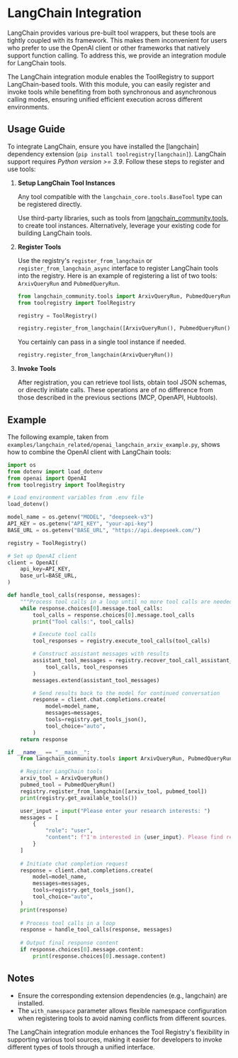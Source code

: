 # LangChain Integration

LangChain provides various pre-built tool wrappers, but these tools are tightly coupled with its framework. This makes them inconvenient for users who prefer to use the OpenAI client or other frameworks that natively support function calling. To address this, we provide an integration module for LangChain tools.

The LangChain integration module enables the ToolRegistry to support LangChain-based tools. With this module, you can easily register and invoke tools while benefiting from both synchronous and asynchronous calling modes, ensuring unified efficient execution across different environments.

## Usage Guide

To integrate LangChain, ensure you have installed the [langchain] dependency extension (`pip install toolregistry[langchain]`). LangChain support requires *Python version >= 3.9*. Follow these steps to register and use tools:

1. **Setup LangChain Tool Instances**

    Any tool compatible with the `langchain_core.tools.BaseTool` type can be registered directly.

    Use third-party libraries, such as tools from [langchain_community.tools](https://github.com/langchain-ai/langchain), to create tool instances. Alternatively, leverage your existing code for building LangChain tools.

2. **Register Tools**

    Use the registry's `register_from_langchain` or `register_from_langchain_async` interface to register LangChain tools into the registry. Here is an example of registering a list of two tools: `ArxivQueryRun` and `PubmedQueryRun`.

    ```python
    from langchain_community.tools import ArxivQueryRun, PubmedQueryRun
    from toolregistry import ToolRegistry

    registry = ToolRegistry()
    
    registry.register_from_langchain([ArxivQueryRun(), PubmedQueryRun()])
    ```

    You certainly can pass in a single tool instance if needed.

    ```python
    registry.register_from_langchain(ArxivQueryRun())
    ```

3. **Invoke Tools**

    After registration, you can retrieve tool lists, obtain tool JSON schemas, or directly initiate calls. These operations are of no difference from those described in the previous sections (MCP, OpenAPI, Hubtools).

## Example

The following example, taken from `examples/langchain_related/openai_langchain_arxiv_example.py`, shows how to combine the OpenAI client with LangChain tools:

```python
import os
from dotenv import load_dotenv
from openai import OpenAI
from toolregistry import ToolRegistry

# Load environment variables from .env file
load_dotenv()

model_name = os.getenv("MODEL", "deepseek-v3")
API_KEY = os.getenv("API_KEY", "your-api-key")
BASE_URL = os.getenv("BASE_URL", "https://api.deepseek.com/")

registry = ToolRegistry()

# Set up OpenAI client
client = OpenAI(
    api_key=API_KEY,
    base_url=BASE_URL,
)

def handle_tool_calls(response, messages):
    """Process tool calls in a loop until no more tool calls are needed"""
    while response.choices[0].message.tool_calls:
        tool_calls = response.choices[0].message.tool_calls
        print("Tool calls:", tool_calls)

        # Execute tool calls
        tool_responses = registry.execute_tool_calls(tool_calls)

        # Construct assistant messages with results
        assistant_tool_messages = registry.recover_tool_call_assistant_message(
            tool_calls, tool_responses
        )
        messages.extend(assistant_tool_messages)

        # Send results back to the model for continued conversation
        response = client.chat.completions.create(
            model=model_name,
            messages=messages,
            tools=registry.get_tools_json(),
            tool_choice="auto",
        )
    return response

if __name__ == "__main__":
    from langchain_community.tools import ArxivQueryRun, PubmedQueryRun

    # Register LangChain tools
    arxiv_tool = ArxivQueryRun()
    pubmed_tool = PubmedQueryRun()
    registry.register_from_langchain([arxiv_tool, pubmed_tool])
    print(registry.get_available_tools())

    user_input = input("Please enter your research interests: ")
    messages = [
        {
            "role": "user",
            "content": f"I'm interested in {user_input}. Please find related papers on arXiv for me.",
        }
    ]
    
    # Initiate chat completion request
    response = client.chat.completions.create(
        model=model_name,
        messages=messages,
        tools=registry.get_tools_json(),
        tool_choice="auto",
    )
    print(response)
    
    # Process tool calls in a loop
    response = handle_tool_calls(response, messages)
    
    # Output final response content
    if response.choices[0].message.content:
        print(response.choices[0].message.content)
```

## Notes

- Ensure the corresponding extension dependencies (e.g., langchain) are installed.
- The `with_namespace` parameter allows flexible namespace configuration when registering tools to avoid naming conflicts from different sources.

The LangChain integration module enhances the Tool Registry's flexibility in supporting various tool sources, making it easier for developers to invoke different types of tools through a unified interface.
